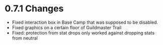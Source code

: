 # 0.7.1 Changes #

* Fixed interaction box in Base Camp that was supposed to be disabled.
* Fixed graphics on a certain floor of Guildmaster Trail
* Fixed: protection from stat drops only worked against dropping stats from neutral